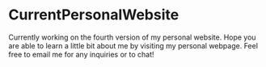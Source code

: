 # CurrentPersonalWebsite
Currently working on the fourth version of my personal website. Hope you are able to learn a little bit about me by visiting my personal webpage. Feel free to email me for any inquiries or to chat!
